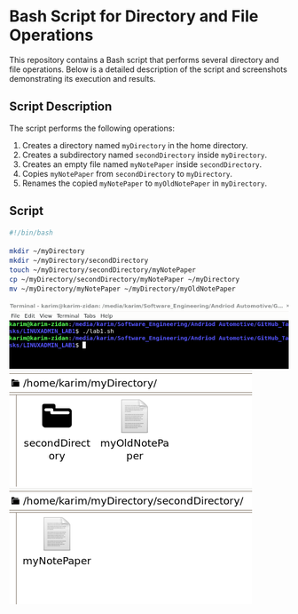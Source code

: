 # Bash Script for Directory and File Operations

This repository contains a Bash script that performs several directory and file operations. Below is a detailed description of the script and screenshots demonstrating its execution and results.

## Script Description

The script performs the following operations:

1. Creates a directory named `myDirectory` in the home directory.
2. Creates a subdirectory named `secondDirectory` inside `myDirectory`.
3. Creates an empty file named `myNotePaper` inside `secondDirectory`.
4. Copies `myNotePaper` from `secondDirectory` to `myDirectory`.
5. Renames the copied `myNotePaper` to `myOldNotePaper` in `myDirectory`.

## Script

```bash
#!/bin/bash

mkdir ~/myDirectory
mkdir ~/myDirectory/secondDirectory
touch ~/myDirectory/secondDirectory/myNotePaper
cp ~/myDirectory/secondDirectory/myNotePaper ~/myDirectory
mv ~/myDirectory/myNotePaper ~/myDirectory/myOldNotePaper
```
![1](images/1.png)
![2](images/2.png)
![3](images/3.png)
